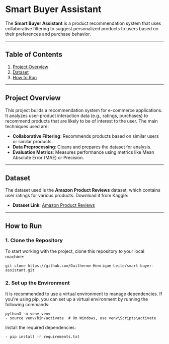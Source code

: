 # Smart Buyer Assistant

The **Smart Buyer Assistant** is a product recommendation system that uses collaborative filtering to suggest personalized products to users based on their preferences and purchase behavior.

---

## Table of Contents
1. [Project Overview](#-project-overview)
2. [Dataset](#-dataset)
3. [How to Run](#-how-to-run)
---

## Project Overview

This project builds a recommendation system for e-commerce applications. It analyzes user-product interaction data (e.g., ratings, purchases) to recommend products that are likely to be of interest to the user. The main techniques used are:

- **Collaborative Filtering**: Recommends products based on similar users or similar products.
- **Data Preprocessing**: Cleans and prepares the dataset for analysis.
- **Evaluation Metrics**: Measures performance using metrics like Mean Absolute Error (MAE) or Precision.

---

## Dataset

The dataset used is the **Amazon Product Reviews** dataset, which contains user ratings for various products. Download it from Kaggle:

- **Dataset Link**: [Amazon Product Reviews](https://www.kaggle.com/datasets/skillsmuggler/amazon-ratings)

---

## How to Run

### 1. Clone the Repository

To start working with the project, clone this repository to your local machine:

```
git clone https://github.com/Guilherme-Henrique-Leite/smart-buyer-assistant.git
```

### 2. Set up the Environment
It is recommended to use a virtual environment to manage dependencies. If you're using pip, you can set up a virtual environment by running the following commands:
  ```
  python3 -m venv venv
  - source venv/bin/activate  # On Windows, use venv\Scripts\activate
  ```

Install the required dependencies:
  ```
  - pip install -r requirements.txt
  ```
